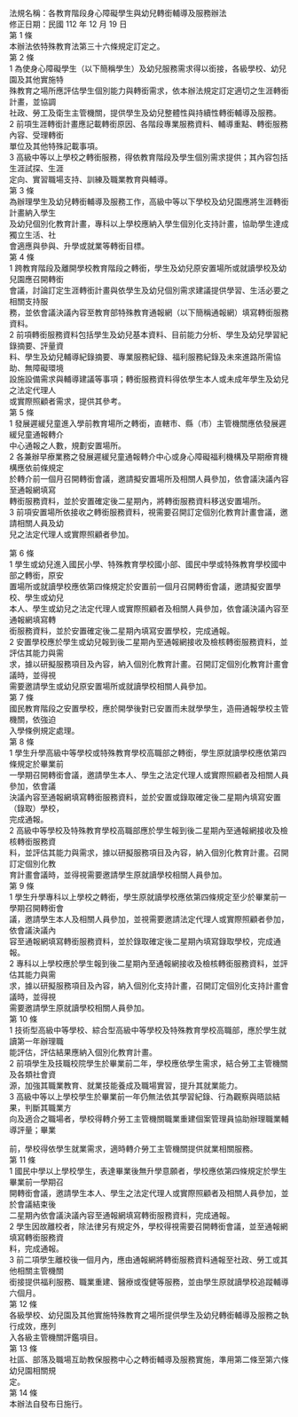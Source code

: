 法規名稱：各教育階段身心障礙學生與幼兒轉銜輔導及服務辦法  
修正日期：民國 112 年 12 月 19 日  
第 1 條  
本辦法依特殊教育法第三十六條規定訂定之。  
第 2 條  
1 為使身心障礙學生（以下簡稱學生）及幼兒服務需求得以銜接，各級學校、幼兒園及其他實施特  
殊教育之場所應評估學生個別能力與轉銜需求，依本辦法規定訂定適切之生涯轉銜計畫，並協調  
社政、勞工及衛生主管機關，提供學生及幼兒整體性與持續性轉銜輔導及服務。  
2 前項生涯轉銜計畫應記載轉銜原因、各階段專業服務資料、輔導重點、轉銜服務內容、受理轉銜  
單位及其他特殊記載事項。  
3 高級中等以上學校之轉銜服務，得依教育階段及學生個別需求提供；其內容包括生涯試探、生涯  
定向、實習職場支持、訓練及職業教育與輔導。  
第 3 條  
為辦理學生及幼兒轉銜輔導及服務工作，高級中等以下學校及幼兒園應將生涯轉銜計畫納入學生  
及幼兒個別化教育計畫，專科以上學校應納入學生個別化支持計畫，協助學生達成獨立生活、社  
會適應與參與、升學或就業等轉銜目標。  
第 4 條  
1 跨教育階段及離開學校教育階段之轉銜，學生及幼兒原安置場所或就讀學校及幼兒園應召開轉銜  
會議，討論訂定生涯轉銜計畫與依學生及幼兒個別需求建議提供學習、生活必要之相關支持服  
務，並依會議決議內容至教育部特殊教育通報網（以下簡稱通報網）填寫轉銜服務資料。  
2 前項轉銜服務資料包括學生及幼兒基本資料、目前能力分析、學生及幼兒學習紀錄摘要、評量資  
料、學生及幼兒輔導紀錄摘要、專業服務紀錄、福利服務紀錄及未來進路所需協助、無障礙環境  
設施設備需求與輔導建議等事項；轉銜服務資料得依學生本人或未成年學生及幼兒之法定代理人  
或實際照顧者需求，提供其參考。  
第 5 條  
1 發展遲緩兒童進入學前教育場所之轉銜，直轄市、縣（市）主管機關應依發展遲緩兒童通報轉介  
中心通報之人數，規劃安置場所。  
2 各兼辦早療業務之發展遲緩兒童通報轉介中心或身心障礙福利機構及早期療育機構應依前條規定  
於轉介前一個月召開轉銜會議，邀請擬安置場所及相關人員參加，依會議決議內容至通報網填寫  
轉銜服務資料，並於安置確定後二星期內，將轉銜服務資料移送安置場所。  
3 前項安置場所依接收之轉銜服務資料，視需要召開訂定個別化教育計畫會議，邀請相關人員及幼  
兒之法定代理人或實際照顧者參加。  


第 6 條  
1 學生或幼兒進入國民小學、特殊教育學校國小部、國民中學或特殊教育學校國中部之轉銜，原安  
置場所或就讀學校應依第四條規定於安置前一個月召開轉銜會議，邀請擬安置學校、學生或幼兒  
本人、學生或幼兒之法定代理人或實際照顧者及相關人員參加，依會議決議內容至通報網填寫轉  
銜服務資料，並於安置確定後二星期內填寫安置學校，完成通報。  
2 安置學校應於學生或幼兒報到後二星期內至通報網接收及檢核轉銜服務資料，並評估其能力與需  
求，據以研擬服務項目及內容，納入個別化教育計畫。召開訂定個別化教育計畫會議時，並得視  
需要邀請學生或幼兒原安置場所或就讀學校相關人員參加。  
第 7 條  
國民教育階段之安置學校，應於開學後對已安置而未就學學生，造冊通報學校主管機關，依強迫  
入學條例規定處理。  
第 8 條  
1 學生升學高級中等學校或特殊教育學校高職部之轉銜，學生原就讀學校應依第四條規定於畢業前  
一學期召開轉銜會議，邀請學生本人、學生之法定代理人或實際照顧者及相關人員參加，依會議  
決議內容至通報網填寫轉銜服務資料，並於安置或錄取確定後二星期內填寫安置（錄取）學校，  
完成通報。  
2 高級中等學校及特殊教育學校高職部應於學生報到後二星期內至通報網接收及檢核轉銜服務資  
料，並評估其能力與需求，據以研擬服務項目及內容，納入個別化教育計畫。召開訂定個別化教  
育計畫會議時，並得視需要邀請學生原就讀學校相關人員參加。  
第 9 條  
1 學生升學專科以上學校之轉銜，學生原就讀學校應依第四條規定至少於畢業前一學期召開轉銜會  
議，邀請學生本人及相關人員參加，並視需要邀請法定代理人或實際照顧者參加，依會議決議內  
容至通報網填寫轉銜服務資料，並於錄取確定後二星期內填寫錄取學校，完成通報。  
2 專科以上學校應於學生報到後二星期內至通報網接收及檢核轉銜服務資料，並評估其能力與需  
求，據以研擬服務項目及內容，納入個別化支持計畫，召開訂定個別化支持計畫會議時，並得視  
需要邀請學生原就讀學校相關人員參加。  
第 10 條  
1 技術型高級中等學校、綜合型高級中等學校及特殊教育學校高職部，應於學生就讀第一年辦理職  
能評估，評估結果應納入個別化教育計畫。  
2 前項學生及技職校院學生於畢業前二年，學校應依學生需求，結合勞工主管機關及各類社會資  
源，加強其職業教育、就業技能養成及職場實習，提升其就業能力。  
3 高級中等以上學校學生於畢業前一年仍無法依其學習紀錄、行為觀察與晤談結果，判斷其職業方  
向及適合之職場者，學校得轉介勞工主管機關職業重建個案管理員協助辦理職業輔導評量；畢業  


前，學校得依學生就業需求，適時轉介勞工主管機關提供就業相關服務。  
第 11 條  
1 國民中學以上學校學生，表達畢業後無升學意願者，學校應依第四條規定於學生畢業前一學期召  
開轉銜會議，邀請學生本人、學生之法定代理人或實際照顧者及相關人員參加，並於會議結束後  
二星期內依會議決議內容至通報網填寫轉銜服務資料，完成通報。  
2 學生因故離校者，除法律另有規定外，學校得視需要召開轉銜會議，並至通報網填寫轉銜服務資  
料，完成通報。  
3 前二項學生離校後一個月內，應由通報網將轉銜服務資料通報至社政、勞工或其他相關主管機關  
銜接提供福利服務、職業重建、醫療或復健等服務，並由學生原就讀學校追蹤輔導六個月。  
第 12 條  
各級學校、幼兒園及其他實施特殊教育之場所提供學生及幼兒轉銜輔導及服務之執行成效，應列  
入各級主管機關評鑑項目。  
第 13 條  
社區、部落及職場互助教保服務中心之轉銜輔導及服務實施，準用第二條至第六條幼兒園相關規  
定。  
第 14 條  
本辦法自發布日施行。  


